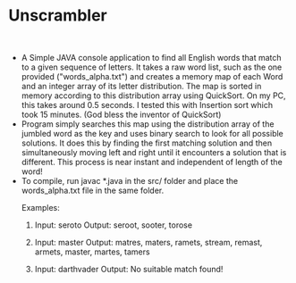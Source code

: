 <p><h1>Unscrambler</h1></p>
<br/>
<ul>
<li>A Simple JAVA console application to find all English words that match to a given sequence of letters. It takes a raw word list, such as the one provided ("words_alpha.txt") and creates a memory map of each Word and an integer array of its letter distribution. The map is sorted in memory according to this distribution array using QuickSort. On my PC, this takes around 0.5 seconds. I tested this with Insertion sort which took 15 minutes. (God bless the inventor of QuickSort)</li>
<li>Program simply searches this map using the distribution array of the jumbled word as the key and uses binary search to look for all possible solutions. It does this by finding the first matching solution and then simultaneously moving left and right until it encounters a solution that is different. This process is near instant and independent of length of the word!</li>
<li>To compile, run javac *.java in the src/ folder and place the words_alpha.txt file in the same folder.


Examples:
1. Input: seroto
Output: seroot, sooter, torose

2. Input: master
Output: matres, maters, ramets, stream, remast, armets, master, martes, tamers

3. Input: darthvader
Output: No suitable match found!
